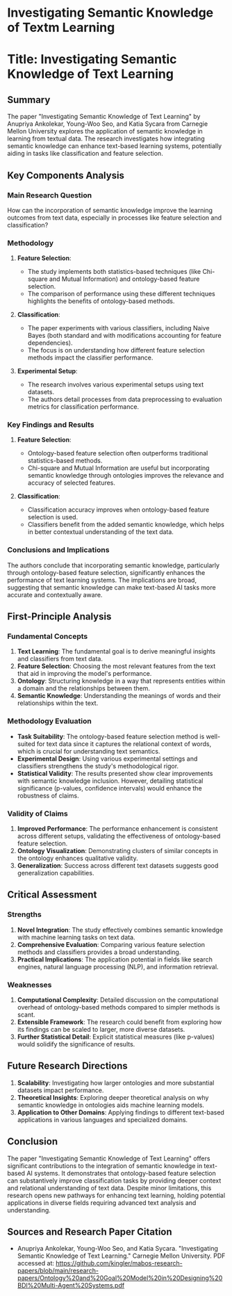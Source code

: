# Investigating Semantic Knowledge of Textm Learning

# Title: Investigating Semantic Knowledge of Text Learning

## Summary
The paper "Investigating Semantic Knowledge of Text Learning" by Anupriya Ankolekar, Young-Woo Seo, and Katia Sycara from Carnegie Mellon University explores the application of semantic knowledge in learning from textual data. The research investigates how integrating semantic knowledge can enhance text-based learning systems, potentially aiding in tasks like classification and feature selection.

## Key Components Analysis
### Main Research Question
How can the incorporation of semantic knowledge improve the learning outcomes from text data, especially in processes like feature selection and classification?

### Methodology
1. **Feature Selection**: 
   - The study implements both statistics-based techniques (like Chi-square and Mutual Information) and ontology-based feature selection.
   - The comparison of performance using these different techniques highlights the benefits of ontology-based methods.

2. **Classification**:
   - The paper experiments with various classifiers, including Naive Bayes (both standard and with modifications accounting for feature dependencies).
   - The focus is on understanding how different feature selection methods impact the classifier performance.

3. **Experimental Setup**:
   - The research involves various experimental setups using text datasets.
   - The authors detail processes from data preprocessing to evaluation metrics for classification performance.

### Key Findings and Results
1. **Feature Selection**:
   - Ontology-based feature selection often outperforms traditional statistics-based methods.
   - Chi-square and Mutual Information are useful but incorporating semantic knowledge through ontologies improves the relevance and accuracy of selected features.

2. **Classification**:
   - Classification accuracy improves when ontology-based feature selection is used.
   - Classifiers benefit from the added semantic knowledge, which helps in better contextual understanding of the text data.

### Conclusions and Implications
The authors conclude that incorporating semantic knowledge, particularly through ontology-based feature selection, significantly enhances the performance of text learning systems. The implications are broad, suggesting that semantic knowledge can make text-based AI tasks more accurate and contextually aware.

## First-Principle Analysis

### Fundamental Concepts
1. **Text Learning**: The fundamental goal is to derive meaningful insights and classifiers from text data.
2. **Feature Selection**: Choosing the most relevant features from the text that aid in improving the model's performance.
3. **Ontology**: Structuring knowledge in a way that represents entities within a domain and the relationships between them.
4. **Semantic Knowledge**: Understanding the meanings of words and their relationships within the text.

### Methodology Evaluation
- **Task Suitability**: The ontology-based feature selection method is well-suited for text data since it captures the relational context of words, which is crucial for understanding text semantics.
- **Experimental Design**: Using various experimental settings and classifiers strengthens the study's methodological rigor.
- **Statistical Validity**: The results presented show clear improvements with semantic knowledge inclusion. However, detailing statistical significance (p-values, confidence intervals) would enhance the robustness of claims.

### Validity of Claims
1. **Improved Performance**: The performance enhancement is consistent across different setups, validating the effectiveness of ontology-based feature selection.
2. **Ontology Visualization**: Demonstrating clusters of similar concepts in the ontology enhances qualitative validity.
3. **Generalization**: Success across different text datasets suggests good generalization capabilities.

## Critical Assessment
### Strengths
1. **Novel Integration**: The study effectively combines semantic knowledge with machine learning tasks on text data.
2. **Comprehensive Evaluation**: Comparing various feature selection methods and classifiers provides a broad understanding.
3. **Practical Implications**: The application potential in fields like search engines, natural language processing (NLP), and information retrieval.

### Weaknesses
1. **Computational Complexity**: Detailed discussion on the computational overhead of ontology-based methods compared to simpler methods is scant.
2. **Extensible Framework**: The research could benefit from exploring how its findings can be scaled to larger, more diverse datasets.
3. **Further Statistical Detail**: Explicit statistical measures (like p-values) would solidify the significance of results.

## Future Research Directions

1. **Scalability**: Investigating how larger ontologies and more substantial datasets impact performance.
2. **Theoretical Insights**: Exploring deeper theoretical analysis on why semantic knowledge in ontologies aids machine learning models.
3. **Application to Other Domains**: Applying findings to different text-based applications in various languages and specialized domains.

## Conclusion
The paper "Investigating Semantic Knowledge of Text Learning" offers significant contributions to the integration of semantic knowledge in text-based AI systems. It demonstrates that ontology-based feature selection can substantively improve classification tasks by providing deeper context and relational understanding of text data. Despite minor limitations, this research opens new pathways for enhancing text learning, holding potential applications in diverse fields requiring advanced text analysis and understanding.

## Sources and Research Paper Citation
* Anupriya Ankolekar, Young-Woo Seo, and Katia Sycara. "Investigating Semantic Knowledge of Text Learning." Carnegie Mellon University. PDF accessed at: https://github.com/kingler/mabos-research-papers/blob/main/research-papers/Ontology%20and%20Goal%20Model%20in%20Designing%20BDI%20Multi-Agent%20Systems.pdf